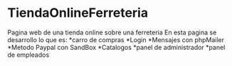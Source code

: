 # TiendaOnlineFerreteria
Pagina web de una tienda online sobre una ferreteria 
En esta pagina se desarrollo lo que es:
*carro de compras
*Login
*Mensajes con phpMailer
*Metodo Paypal con SandBox
*Catalogos
*panel de administrador
*panel de empleados
